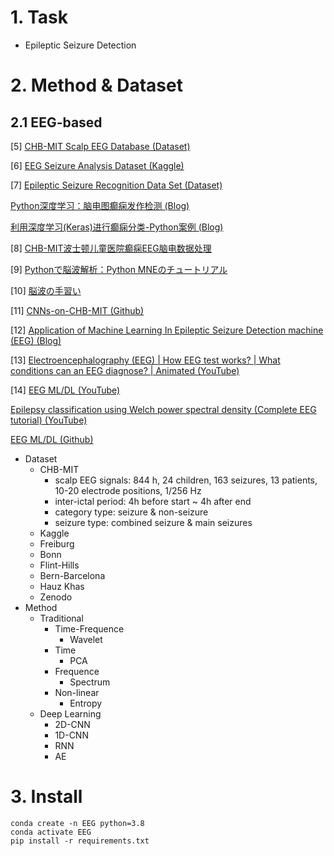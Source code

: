 # 1. Task
- Epileptic Seizure Detection




# 2. Method & Dataset
## 2.1 EEG-based
[5] [CHB-MIT Scalp EEG Database (Dataset)](https://physionet.org/content/chbmit/1.0.0/)

[6] [EEG Seizure Analysis Dataset (Kaggle)](https://www.kaggle.com/datasets/adibadea/chbmitseizuredataset)

[7] [Epileptic Seizure Recognition Data Set (Dataset)](https://archive.ics.uci.edu/ml/datasets/Epileptic+Seizure+Recognition)

[Python深度学习：脑电图癫痫发作检测 (Blog)](https://www.toutiao.com/article/6687151354311344648/?wid=1684997097532)

[利用深度学习(Keras)进行癫痫分类-Python案例 (Blog)](https://zhuanlan.zhihu.com/p/104708730)

[8] [CHB-MIT波士顿儿童医院癫痫EEG脑电数据处理](https://blog.csdn.net/qq_42877824/category_10674404.html)

[9] [Pythonで脳波解析：Python MNEのチュートリアル](https://qiita.com/sentencebird/items/035ba0c48569f06e3a42)

[10] [脳波の手習い](https://naraamt.or.jp/Academic/kensyuukai/2005/kirei/nouha_mon/nouha_mon.html)

[11] [CNNs-on-CHB-MIT (Github)](https://github.com/SMorettini/CNNs-on-CHB-MIT)

[12] [Application of Machine Learning In Epileptic Seizure Detection machine (EEG) (Blog)](https://medium.com/@discoveryscientist/application-of-machine-learning-in-epileptic-seizure-detection-machine-eeg-dc095ce5de65)

[13] [Electroencephalography (EEG) | How EEG test works? | What conditions can an EEG diagnose? | Animated (YouTube)](https://www.youtube.com/watch?v=T7MKlPYiL48&t=495s)

[14] [EEG ML/DL (YouTube)](https://www.youtube.com/playlist?list=PLtGXgNsNHqPTgP9wyR8pmy2EuM2ZGHU5Z)

[Epilepsy classification using Welch power spectral density (Complete EEG tutorial) (YouTube)](https://www.youtube.com/watch?v=cZf5rE5tUr0&list=PLtGXgNsNHqPTgP9wyR8pmy2EuM2ZGHU5Z&index=16)

[EEG ML/DL (Github)](https://github.com/talhaanwarch/youtube-tutorials)

- Dataset
    - CHB-MIT
        - scalp EEG signals: 844 h, 24 children, 163 seizures, 13 patients, 10-20 electrode positions, 1/256 Hz
        - inter-ictal period: 4h before start ~ 4h after end
        - category type: seizure & non-seizure
        - seizure type: combined seizure & main seizures
    - Kaggle
    - Freiburg
    - Bonn
    - Flint-Hills
    - Bern-Barcelona
    - Hauz Khas
    -  Zenodo
- Method
    - Traditional
        - Time-Frequence
            - Wavelet
        - Time
            - PCA
        - Frequence
            - Spectrum
        - Non-linear
            - Entropy
    - Deep Learning
        - 2D-CNN
        - 1D-CNN
        - RNN
        - AE




# 3. Install
```
conda create -n EEG python=3.8
conda activate EEG
pip install -r requirements.txt
```




